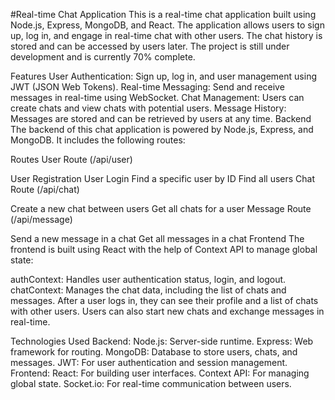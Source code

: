 #Real-time Chat Application
This is a real-time chat application built using Node.js, Express, MongoDB, and React. The application allows users to sign up, log in, and engage in real-time chat with other users. The chat history is stored and can be accessed by users later. The project is still under development and is currently 70% complete.

Features
User Authentication: Sign up, log in, and user management using JWT (JSON Web Tokens).
Real-time Messaging: Send and receive messages in real-time using WebSocket.
Chat Management: Users can create chats and view chats with potential users.
Message History: Messages are stored and can be retrieved by users at any time.
Backend
The backend of this chat application is powered by Node.js, Express, and MongoDB. It includes the following routes:

Routes
User Route (/api/user)

User Registration
User Login
Find a specific user by ID
Find all users
Chat Route (/api/chat)

Create a new chat between users
Get all chats for a user
Message Route (/api/message)

Send a new message in a chat
Get all messages in a chat
Frontend
The frontend is built using React with the help of Context API to manage global state:

authContext: Handles user authentication status, login, and logout.
chatContext: Manages the chat data, including the list of chats and messages.
After a user logs in, they can see their profile and a list of chats with other users. Users can also start new chats and exchange messages in real-time.

Technologies Used
Backend:
Node.js: Server-side runtime.
Express: Web framework for routing.
MongoDB: Database to store users, chats, and messages.
JWT: For user authentication and session management.
Frontend:
React: For building user interfaces.
Context API: For managing global state.
Socket.io: For real-time communication between users.
